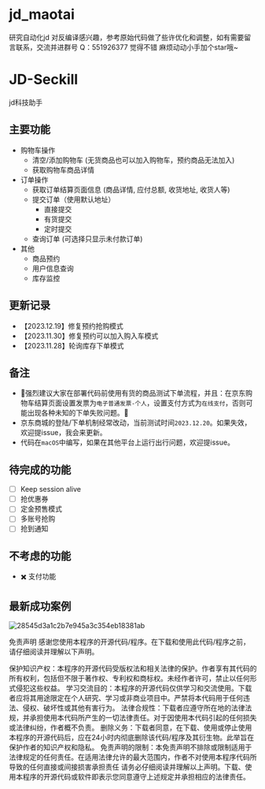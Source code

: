 # jd_maotai
研究自动化jd 对反编译感兴趣，参考原始代码做了些许优化和调整，如有需要留言联系，交流并进群号 Q：551926377 觉得不错 麻烦动动小手加个star哦~
# JD-Seckill

jd科技助手

## 主要功能
- 购物车操作
  - 清空/添加购物车 (无货商品也可以加入购物车，预约商品无法加入)
  - 获取购物车商品详情
- 订单操作
  - 获取订单结算页面信息 (商品详情, 应付总额, 收货地址, 收货人等)
  - 提交订单（使用默认地址）
    - 直接提交
    - 有货提交
    - 定时提交
  - 查询订单 (可选择只显示未付款订单)
- 其他
  - 商品预约
  - 用户信息查询
  - 库存监控

## 更新记录
- 【2023.12.19】修复预约抢购模式
- 【2023.11.30】修复预约可以加入购入车模式
- 【2023.11.28】轮询库存下单模式

## 备注

- 🌟强烈建议大家在部署代码前使用有货的商品测试下单流程，并且：在京东购物车结算页面设置发票为`电子普通发票-个人`，设置支付方式为`在线支付`，否则可能出现各种未知的下单失败问题。🌟
- 京东商城的登陆/下单机制经常改动，当前测试时间`2023.12.20`。如果失效，欢迎提issue，我会来更新。
- 代码在`macOS`中编写，如果在其他平台上运行出行问题，欢迎提issue。

## 待完成的功能

- [ ] Keep session alive
- [ ] 抢优惠券
- [ ] 定金预售模式
- [ ] 多账号抢购
- [ ] 抢到通知

## 不考虑的功能

- ✖️ 支付功能

## 最新成功案例
![28545d3a1c2b7e945a3c354eb18381ab](https://github.com/327078466/jd_maotai/assets/88604688/0e8af0d8-ea62-4a88-a623-6390313a8713)


免责声明
感谢您使用本程序的开源代码/程序。在下载和使用此代码/程序之前，请仔细阅读并理解以下声明。

保护知识产权：本程序的开源代码受版权法和相关法律的保护。作者享有其代码的所有权利，包括但不限于著作权、专利权和商标权。未经作者许可，禁止以任何形式侵犯这些权益。
学习交流目的：本程序的开源代码仅供学习和交流使用。下载者应将其用途限定在个人研究、学习或非商业项目中。严禁将本代码用于任何违法、侵权、破坏性或其他有害行为。
法律合规性：下载者应遵守所在地的法律法规，并承担使用本代码所产生的一切法律责任。对于因使用本代码引起的任何损失或法律纠纷，作者概不负责。
删除义务：下载者同意，在下载、使用或停止使用本程序的开源代码后，应在24小时内彻底删除该代码/程序及其衍生物。此举旨在保护作者的知识产权和隐私。
免责声明的限制：本免责声明不排除或限制适用于法律规定的任何责任。在适用法律允许的最大范围内，作者不对使用本程序代码所导致的任何直接或间接损害承担责任
请务必仔细阅读并理解以上声明。下载、使用本程序的开源代码或软件即表示您同意遵守上述规定并承担相应的法律责任。
